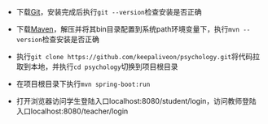 
- 下载[Git](https://mirrors.huaweicloud.com/git-for-windows/v2.26.0.windows.1/Git-2.26.0-64-bit.exe)，安装完成后执行```git --version```检查安装是否正确

- 下载[Maven](https://mirrors.tuna.tsinghua.edu.cn/apache/maven/maven-3/3.6.3/binaries/apache-maven-3.6.3-bin.zip)，解压并将其bin目录配置到系统path环境变量下，执行```mvn --version```检查安装是否正确

- 执行```git clone https://github.com/keepaliveon/psychology.git```将代码拉取到本地，并执行```cd psychology```切换到项目根目录

- 在项目根目录下执行```mvn spring-boot:run```

- 打开浏览器访问学生登陆入口localhost:8080/student/login，访问教师登陆入口localhost:8080/teacher/login